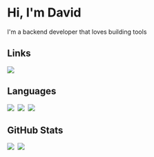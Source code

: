 # Hi, I'm David

I'm a backend developer that loves building tools

## Links

<a href="https://bsky.app/profile/decahedra.bsky.social">
    <img src="https://img.shields.io/badge/bluesky-0085ff?style=for-the-badge&logo=bluesky&logoColor=white" />
</a>

## Languages

<img src="https://img.shields.io/badge/Go-00ADD8?style=for-the-badge&logo=go&logoColor=white" />&nbsp;
<img src="https://img.shields.io/badge/Java-007396?style=for-the-badge&logo=java&logoColor=white" />&nbsp;
<img src="https://img.shields.io/badge/SQL-b33939?style=for-the-badge&logo=sql&logoColor=white" />&nbsp;

## GitHub Stats

<img src="https://github-readme-stats.vercel.app/api?username=dfryer1193&count_private=true&show_icons=true&theme=tokyonight" />&nbsp;
<img src="https://github-readme-stats.vercel.app/api/top-langs/?username=dfryer1193&layout=compact&theme=tokyonight&langs_count=10&hide=html,purebasic,scss,css" />
